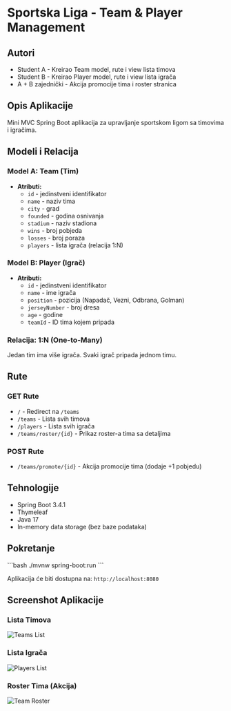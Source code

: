 # Sportska Liga - Team & Player Management

## Autori
- Student A - Kreirao Team model, rute i view lista timova
- Student B - Kreirao Player model, rute i view lista igrača
- A + B zajednički - Akcija promocije tima i roster stranica

## Opis Aplikacije
Mini MVC Spring Boot aplikacija za upravljanje sportskom ligom sa timovima i igračima.

## Modeli i Relacija

### Model A: Team (Tim)
- **Atributi:**
  - `id` - jedinstveni identifikator
  - `name` - naziv tima
  - `city` - grad
  - `founded` - godina osnivanja
  - `stadium` - naziv stadiona
  - `wins` - broj pobjeda
  - `losses` - broj poraza
  - `players` - lista igrača (relacija 1:N)

### Model B: Player (Igrač)
- **Atributi:**
  - `id` - jedinstveni identifikator
  - `name` - ime igrača
  - `position` - pozicija (Napadač, Vezni, Odbrana, Golman)
  - `jerseyNumber` - broj dresa
  - `age` - godine
  - `teamId` - ID tima kojem pripada

### Relacija: 1:N (One-to-Many)
Jedan tim ima više igrača. Svaki igrač pripada jednom timu.

## Rute

### GET Rute
- `/` - Redirect na `/teams`
- `/teams` - Lista svih timova
- `/players` - Lista svih igrača
- `/teams/roster/{id}` - Prikaz roster-a tima sa detaljima

### POST Rute
- `/teams/promote/{id}` - Akcija promocije tima (dodaje +1 pobjedu)

## Tehnologije
- Spring Boot 3.4.1
- Thymeleaf
- Java 17
- In-memory data storage (bez baze podataka)

## Pokretanje
\`\`\`bash
./mvnw spring-boot:run
\`\`\`

Aplikacija će biti dostupna na: `http://localhost:8080`

## Screenshot Aplikacije

### Lista Timova
![Teams List](screenshot-teams.png)

### Lista Igrača
![Players List](screenshot-players.png)

### Roster Tima (Akcija)
![Team Roster](screenshot-roster.png)
